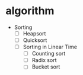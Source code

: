 # algorithm
* Sorting
  - [ ] Heapsort
  - [ ] Quicksort
  - [ ] Sorting in Linear Time
    - [ ] Counting sort
    - [ ] Radix sort
    - [ ] Bucket sort
